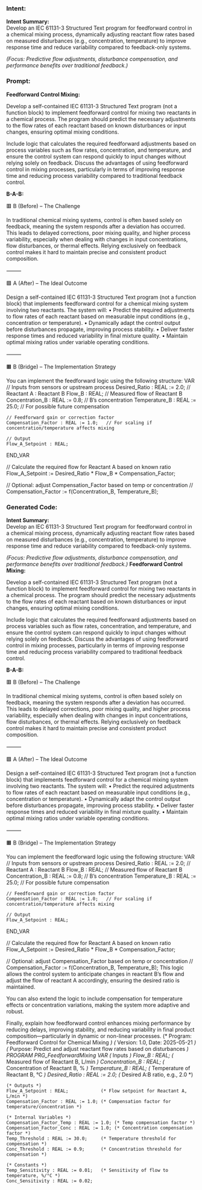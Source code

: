 ### Intent:
**Intent Summary:**  
Develop an IEC 61131-3 Structured Text program for feedforward control in a chemical mixing process, dynamically adjusting reactant flow rates based on measured disturbances (e.g., concentration, temperature) to improve response time and reduce variability compared to feedback-only systems.  

*(Focus: Predictive flow adjustments, disturbance compensation, and performance benefits over traditional feedback.)*

### Prompt:
**Feedforward Control Mixing:**

Develop a self-contained IEC 61131-3 Structured Text program (not a function block) to implement feedforward control for mixing two reactants in a chemical process. The program should predict the necessary adjustments to the flow rates of each reactant based on known disturbances or input changes, ensuring optimal mixing conditions.

Include logic that calculates the required feedforward adjustments based on process variables such as flow rates, concentration, and temperature, and ensure the control system can respond quickly to input changes without relying solely on feedback. Discuss the advantages of using feedforward control in mixing processes, particularly in terms of improving response time and reducing process variability compared to traditional feedback control.

**B-A-B:**

🟥 B (Before) – The Challenge

In traditional chemical mixing systems, control is often based solely on feedback, meaning the system responds after a deviation has occurred. This leads to delayed corrections, poor mixing quality, and higher process variability, especially when dealing with changes in input concentrations, flow disturbances, or thermal effects. Relying exclusively on feedback control makes it hard to maintain precise and consistent product composition.

⸻

🟩 A (After) – The Ideal Outcome

Design a self-contained IEC 61131-3 Structured Text program (not a function block) that implements feedforward control for a chemical mixing system involving two reactants. The system will:
	•	Predict the required adjustments to flow rates of each reactant based on measurable input conditions (e.g., concentration or temperature).
	•	Dynamically adapt the control output before disturbances propagate, improving process stability.
	•	Deliver faster response times and reduced variability in final mixture quality.
	•	Maintain optimal mixing ratios under variable operating conditions.

⸻

🟧 B (Bridge) – The Implementation Strategy

You can implement the feedforward logic using the following structure:
VAR
    // Inputs from sensors or upstream process
    Desired_Ratio : REAL := 2.0;         // Reactant A : Reactant B
    Flow_B : REAL;                       // Measured flow of Reactant B
    Concentration_B : REAL := 0.8;       // B’s concentration
    Temperature_B : REAL := 25.0;        // For possible future compensation

    // Feedforward gain or correction factor
    Compensation_Factor : REAL := 1.0;   // For scaling if concentration/temperature affects mixing

    // Output
    Flow_A_Setpoint : REAL;
END_VAR

// Calculate the required flow for Reactant A based on known ratio
Flow_A_Setpoint := Desired_Ratio * Flow_B * Compensation_Factor;

// Optional: adjust Compensation_Factor based on temp or concentration
// Compensation_Factor := f(Concentration_B, Temperature_B);

### Generated Code:
**Intent Summary:**  
Develop an IEC 61131-3 Structured Text program for feedforward control in a chemical mixing process, dynamically adjusting reactant flow rates based on measured disturbances (e.g., concentration, temperature) to improve response time and reduce variability compared to feedback-only systems.  

*(Focus: Predictive flow adjustments, disturbance compensation, and performance benefits over traditional feedback.)*
**Feedforward Control Mixing:**

Develop a self-contained IEC 61131-3 Structured Text program (not a function block) to implement feedforward control for mixing two reactants in a chemical process. The program should predict the necessary adjustments to the flow rates of each reactant based on known disturbances or input changes, ensuring optimal mixing conditions.

Include logic that calculates the required feedforward adjustments based on process variables such as flow rates, concentration, and temperature, and ensure the control system can respond quickly to input changes without relying solely on feedback. Discuss the advantages of using feedforward control in mixing processes, particularly in terms of improving response time and reducing process variability compared to traditional feedback control.

**B-A-B:**

🟥 B (Before) – The Challenge

In traditional chemical mixing systems, control is often based solely on feedback, meaning the system responds after a deviation has occurred. This leads to delayed corrections, poor mixing quality, and higher process variability, especially when dealing with changes in input concentrations, flow disturbances, or thermal effects. Relying exclusively on feedback control makes it hard to maintain precise and consistent product composition.

⸻

🟩 A (After) – The Ideal Outcome

Design a self-contained IEC 61131-3 Structured Text program (not a function block) that implements feedforward control for a chemical mixing system involving two reactants. The system will:
	•	Predict the required adjustments to flow rates of each reactant based on measurable input conditions (e.g., concentration or temperature).
	•	Dynamically adapt the control output before disturbances propagate, improving process stability.
	•	Deliver faster response times and reduced variability in final mixture quality.
	•	Maintain optimal mixing ratios under variable operating conditions.

⸻

🟧 B (Bridge) – The Implementation Strategy

You can implement the feedforward logic using the following structure:
VAR
    // Inputs from sensors or upstream process
    Desired_Ratio : REAL := 2.0;         // Reactant A : Reactant B
    Flow_B : REAL;                       // Measured flow of Reactant B
    Concentration_B : REAL := 0.8;       // B’s concentration
    Temperature_B : REAL := 25.0;        // For possible future compensation

    // Feedforward gain or correction factor
    Compensation_Factor : REAL := 1.0;   // For scaling if concentration/temperature affects mixing

    // Output
    Flow_A_Setpoint : REAL;
END_VAR

// Calculate the required flow for Reactant A based on known ratio
Flow_A_Setpoint := Desired_Ratio * Flow_B * Compensation_Factor;

// Optional: adjust Compensation_Factor based on temp or concentration
// Compensation_Factor := f(Concentration_B, Temperature_B);
This logic allows the control system to anticipate changes in reactant B’s flow and adjust the flow of reactant A accordingly, ensuring the desired ratio is maintained.

You can also extend the logic to include compensation for temperature effects or concentration variations, making the system more adaptive and robust.

Finally, explain how feedforward control enhances mixing performance by reducing delays, improving stability, and reducing variability in final product composition—particularly in dynamic or non-linear processes.
(* Program: Feedforward Control for Chemical Mixing *)
(* Version: 1.0, Date: 2025-05-21 *)
(* Purpose: Predict and adjust reactant flow rates based on disturbances *)
PROGRAM PRG_FeedforwardMixing
VAR
    (* Inputs *)
    Flow_B : REAL;                     (* Measured flow of Reactant B, L/min *)
    Concentration_B : REAL;            (* Concentration of Reactant B, % *)
    Temperature_B : REAL;              (* Temperature of Reactant B, °C *)
    Desired_Ratio : REAL := 2.0;       (* Desired A:B ratio, e.g., 2.0 *)

    (* Outputs *)
    Flow_A_Setpoint : REAL;            (* Flow setpoint for Reactant A, L/min *)
    Compensation_Factor : REAL := 1.0; (* Compensation factor for temperature/concentration *)

    (* Internal Variables *)
    Compensation_Factor_Temp : REAL := 1.0; (* Temp compensation factor *)
    Compensation_Factor_Conc : REAL := 1.0; (* Concentration compensation factor *)
    Temp_Threshold : REAL := 30.0;     (* Temperature threshold for compensation *)
    Conc_Threshold : REAL := 0.9;      (* Concentration threshold for compensation *)

    (* Constants *)
    Temp_Sensitivity : REAL := 0.01;   (* Sensitivity of flow to temperature, %/°C *)
    Conc_Sensitivity : REAL := 0.02;
